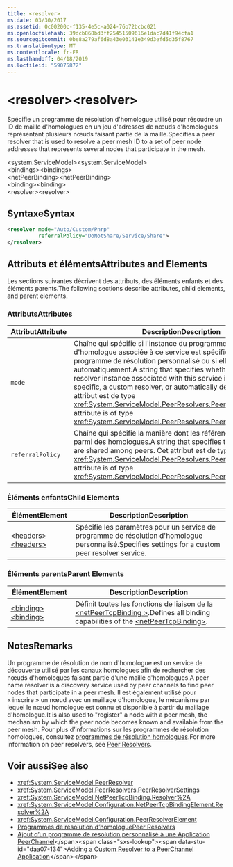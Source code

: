 ```yaml
---
title: <resolver>
ms.date: 03/30/2017
ms.assetid: 0c00200c-f135-4e5c-a024-76b72bcbc021
ms.openlocfilehash: 39dcb868bd3ff25451509616e1dac7d41f94cfa1
ms.sourcegitcommit: 0be8a279af6d8a43e03141e349d3efd5d35f8767
ms.translationtype: MT
ms.contentlocale: fr-FR
ms.lasthandoff: 04/18/2019
ms.locfileid: "59075872"
---
```

# <a name="resolver"></a><span data-ttu-id="daa07-101">\<resolver></span><span class="sxs-lookup"><span data-stu-id="daa07-101">\<resolver></span></span>
<span data-ttu-id="daa07-102">Spécifie un programme de résolution d'homologue utilisé pour résoudre un ID de maille d'homologues en un jeu d'adresses de nœuds d'homologues représentant plusieurs nœuds faisant partie de la maille.</span><span class="sxs-lookup"><span data-stu-id="daa07-102">Specifies a peer resolver that is used to resolve a peer mesh ID to a set of peer node addresses that represents several nodes that participate in the mesh.</span></span>  
  
 <span data-ttu-id="daa07-103">\<system.ServiceModel></span><span class="sxs-lookup"><span data-stu-id="daa07-103">\<system.ServiceModel></span></span>  
<span data-ttu-id="daa07-104">\<bindings></span><span class="sxs-lookup"><span data-stu-id="daa07-104">\<bindings></span></span>  
<span data-ttu-id="daa07-105">\<netPeerBinding></span><span class="sxs-lookup"><span data-stu-id="daa07-105">\<netPeerBinding></span></span>  
<span data-ttu-id="daa07-106">\<binding></span><span class="sxs-lookup"><span data-stu-id="daa07-106">\<binding></span></span>  
<span data-ttu-id="daa07-107">\<resolver></span><span class="sxs-lookup"><span data-stu-id="daa07-107">\<resolver></span></span>  
  
## <a name="syntax"></a><span data-ttu-id="daa07-108">Syntaxe</span><span class="sxs-lookup"><span data-stu-id="daa07-108">Syntax</span></span>  
  
```xml  
<resolver mode="Auto/Custom/Pnrp"
          referralPolicy="DoNotShare/Service/Share">
</resolver>
```  
  
## <a name="attributes-and-elements"></a><span data-ttu-id="daa07-109">Attributs et éléments</span><span class="sxs-lookup"><span data-stu-id="daa07-109">Attributes and Elements</span></span>  
 <span data-ttu-id="daa07-110">Les sections suivantes décrivent des attributs, des éléments enfants et des éléments parents.</span><span class="sxs-lookup"><span data-stu-id="daa07-110">The following sections describe attributes, child elements, and parent elements.</span></span>  
  
### <a name="attributes"></a><span data-ttu-id="daa07-111">Attributs</span><span class="sxs-lookup"><span data-stu-id="daa07-111">Attributes</span></span>  
  
|<span data-ttu-id="daa07-112">Attribut</span><span class="sxs-lookup"><span data-stu-id="daa07-112">Attribute</span></span>|<span data-ttu-id="daa07-113">Description</span><span class="sxs-lookup"><span data-stu-id="daa07-113">Description</span></span>|  
|---------------|-----------------|  
|`mode`|<span data-ttu-id="daa07-114">Chaîne qui spécifie si l'instance du programme de résolution d'homologue associée à ce service est spécifique au PNRP, à un programme de résolution personnalisé ou si elle est déterminée automatiquement.</span><span class="sxs-lookup"><span data-stu-id="daa07-114">A string that specifies whether the peer resolver instance associated with this service is either PNRP-specific, a custom resolver, or automatically determined.</span></span> <span data-ttu-id="daa07-115">Cet attribut est de type <xref:System.ServiceModel.PeerResolvers.PeerResolverMode>.</span><span class="sxs-lookup"><span data-stu-id="daa07-115">This attribute is of type <xref:System.ServiceModel.PeerResolvers.PeerResolverMode>.</span></span>|  
|`referralPolicy`|<span data-ttu-id="daa07-116">Chaîne qui spécifie la manière dont les références sont partagées parmi des homologues.</span><span class="sxs-lookup"><span data-stu-id="daa07-116">A string that specifies the way referrals are shared among peers.</span></span> <span data-ttu-id="daa07-117">Cet attribut est de type <xref:System.ServiceModel.PeerResolvers.PeerReferralPolicy>.</span><span class="sxs-lookup"><span data-stu-id="daa07-117">This attribute is of type <xref:System.ServiceModel.PeerResolvers.PeerReferralPolicy>.</span></span>|  
  
### <a name="child-elements"></a><span data-ttu-id="daa07-118">Éléments enfants</span><span class="sxs-lookup"><span data-stu-id="daa07-118">Child Elements</span></span>  
  
|<span data-ttu-id="daa07-119">Élément</span><span class="sxs-lookup"><span data-stu-id="daa07-119">Element</span></span>|<span data-ttu-id="daa07-120">Description</span><span class="sxs-lookup"><span data-stu-id="daa07-120">Description</span></span>|  
|-------------|-----------------|  
|[<span data-ttu-id="daa07-121">\<headers></span><span class="sxs-lookup"><span data-stu-id="daa07-121">\<headers></span></span>](../../../../../docs/framework/configure-apps/file-schema/wcf/headers.md)|<span data-ttu-id="daa07-122">Spécifie les paramètres pour un service de programme de résolution d'homologue personnalisé.</span><span class="sxs-lookup"><span data-stu-id="daa07-122">Specifies settings for a custom peer resolver service.</span></span>|  
  
### <a name="parent-elements"></a><span data-ttu-id="daa07-123">Éléments parents</span><span class="sxs-lookup"><span data-stu-id="daa07-123">Parent Elements</span></span>  
  
|<span data-ttu-id="daa07-124">Élément</span><span class="sxs-lookup"><span data-stu-id="daa07-124">Element</span></span>|<span data-ttu-id="daa07-125">Description</span><span class="sxs-lookup"><span data-stu-id="daa07-125">Description</span></span>|  
|-------------|-----------------|  
|[<span data-ttu-id="daa07-126">\<binding></span><span class="sxs-lookup"><span data-stu-id="daa07-126">\<binding></span></span>](../../../../../docs/framework/misc/binding.md)|<span data-ttu-id="daa07-127">Définit toutes les fonctions de liaison de la [ \<netPeerTcpBinding >](../../../../../docs/framework/configure-apps/file-schema/wcf/netpeertcpbinding.md).</span><span class="sxs-lookup"><span data-stu-id="daa07-127">Defines all binding capabilities of the [\<netPeerTcpBinding>](../../../../../docs/framework/configure-apps/file-schema/wcf/netpeertcpbinding.md).</span></span>|  
  
## <a name="remarks"></a><span data-ttu-id="daa07-128">Notes</span><span class="sxs-lookup"><span data-stu-id="daa07-128">Remarks</span></span>  
 <span data-ttu-id="daa07-129">Un programme de résolution de nom d'homologue est un service de découverte utilisé par les canaux homologues afin de rechercher des nœuds d'homologues faisant partie d'une maille d'homologues.</span><span class="sxs-lookup"><span data-stu-id="daa07-129">A peer name resolver is a discovery service used by peer channels to find peer nodes that participate in a peer mesh.</span></span> <span data-ttu-id="daa07-130">Il est également utilisé pour « inscrire » un nœud avec un maillage d'homologue, le mécanisme par lequel le nœud homologue est connu et disponible à partir du maillage d'homologue.</span><span class="sxs-lookup"><span data-stu-id="daa07-130">It is also used to "register" a node with a peer mesh, the mechanism by which the peer node becomes known and available from the peer mesh.</span></span> <span data-ttu-id="daa07-131">Pour plus d’informations sur les programmes de résolution homologues, consultez [programmes de résolution homologues](../../../../../docs/framework/wcf/feature-details/peer-resolvers.md).</span><span class="sxs-lookup"><span data-stu-id="daa07-131">For more information on peer resolvers, see [Peer Resolvers](../../../../../docs/framework/wcf/feature-details/peer-resolvers.md).</span></span>  
  
## <a name="see-also"></a><span data-ttu-id="daa07-132">Voir aussi</span><span class="sxs-lookup"><span data-stu-id="daa07-132">See also</span></span>

- <xref:System.ServiceModel.PeerResolver>
- <xref:System.ServiceModel.PeerResolvers.PeerResolverSettings>
- <xref:System.ServiceModel.NetPeerTcpBinding.Resolver%2A>
- <xref:System.ServiceModel.Configuration.NetPeerTcpBindingElement.Resolver%2A>
- <xref:System.ServiceModel.Configuration.PeerResolverElement>
- [<span data-ttu-id="daa07-133">Programmes de résolution d’homologue</span><span class="sxs-lookup"><span data-stu-id="daa07-133">Peer Resolvers</span></span>](../../../../../docs/framework/wcf/feature-details/peer-resolvers.md)
- <span data-ttu-id="daa07-134">[Ajout d’un programme de résolution personnalisé à une Application PeerChannel](https://docs.microsoft.com/previous-versions/ms730105(v=vs.90))</span><span class="sxs-lookup"><span data-stu-id="daa07-134">[Adding a Custom Resolver to a PeerChannel Application](https://docs.microsoft.com/previous-versions/ms730105(v=vs.90))</span></span>
